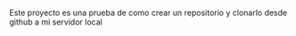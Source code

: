 Este proyecto es una prueba de como crear un repositorio  y clonarlo desde github a mi servidor local